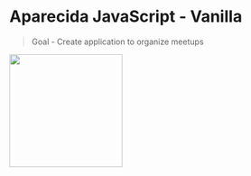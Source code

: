 # Aparecida JavaScript - Vanilla

> Goal - Create application to organize meetups

<div>
<img height=200px width=200px src='https://www.planet-source-code.com/vb/2010Redesign/images/LangugeHomePages/HTML5_CSS_JavaScript.png' >
</div>
